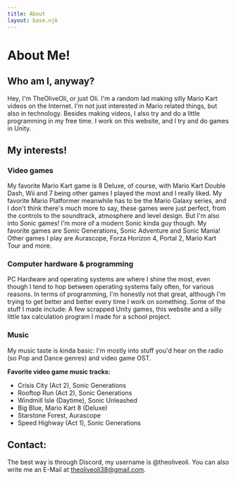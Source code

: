 ```yaml
---
title: About
layout: base.njk
---
```


# About Me!
## Who am I, anyway?
Hey, I'm TheOliveOli, or just Oli. I'm a random lad making silly Mario Kart videos on the Internet.
I'm not just interested in Mario related things, but also in technology. Besides making videos, I also try and do a little programming in my free time. I work on this website, and I try and do games in Unity.

## My interests!
### Video games
My favorite Mario Kart game is 8 Deluxe, of course, with Mario Kart Double Dash, Wii and 7 being other games I played the most and I really liked.
My favorite Mario Platformer meanwhile has to be the Mario Galaxy series, and I don't think there's much more to say, these games were just perfect, from the controls to the soundtrack, atmosphere and level design.
But I'm also into Sonic games! I'm more of a modern Sonic kinda guy though. My favorite games are Sonic Generations, Sonic Adventure and Sonic Mania!
Other games I play are Aurascope, Forza Horizon 4, Portal 2, Mario Kart Tour and more.
### Computer hardware & programming
PC Hardware and operating systems are where I shine the most, even though I tend to hop between operating systems faily often, for various reasons. In terms of programming, I'm honestly not that great, although I'm trying to get better and better every time I work on something.
Some of the stuff I made include: A few scrapped Unity games, this website and a silly little tax calculation program I made for a school project.
### Music
My music taste is kinda basic: I'm mostly into stuff you'd hear on the radio (so Pop and Dance genres) and video game OST.

**Favorite video game music tracks:**
- Crisis City (Act 2), Sonic Generations
- Rooftop Run (Act 2), Sonic Generations
- Windmill Isle (Daytime), Sonic Unleashed
- Big Blue, Mario Kart 8 (Deluxe)
- Starstone Forest, Aurascope
- Speed Highway (Act 1), Sonic Generations

## Contact:
The best way is through Discord, my username is @theoliveoli. You can also write me an E-Mail at theoliveoli38@gmail.com.